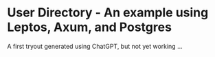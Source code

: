 # User Directory - An example using Leptos, Axum, and Postgres

A first tryout generated using ChatGPT, but not yet working ...

